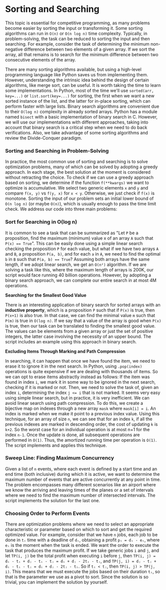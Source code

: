 
# Sorting and Searching
This topic is essential for competitive programming, as many problems become easier by sorting the input or transforming it. Some sorting algorithms can run in `O(n)` or `O(n log n)` time complexity. Typically, in problem-solving, the task can be reduced to sorting the input and then searching. For example, consider the task of determining the minimum non-negative difference between two elements of a given array. If we sort the array, all that remains is to search for the minimum difference between two consecutive elements of the array.

There are many sorting algorithms available, but using a high-level programming language like Python saves us from implementing them. However, understanding the intrinsic idea behind the design of certain algorithms, like merge sort, can be useful. It is worth taking the time to learn some implementations. In Python, most of the time we'll use `sorted(arr, key=...)` or `list.sort(key=...)` for sorting, the first when we want a new sorted instance of the list, and the latter for in-place sorting, which can perform faster with large lists. Binary search algorithms are convenient due to their `O(log n)` complexity in already sorted arrays. Python has a module named `bisect` with a basic implementation of binary search in C. However, we will use our implementations with different approaches, taking into account that binary search is a critical step when we need to do back verifications. Also, we take advantage of some sorting algorithms and review the Divide-Conquer paradigm.

### Sorting and Searching in Problem-Solving
In practice, the most common use of sorting and searching is to solve optimization problems, many of which can be solved by adopting a greedy approach. In each stage, the best solution at the moment is considered without retracting the choice. To check if we can use a greedy approach based on sorting, we determine if the function `f(**kwargs)` we want to optimize is accumulative. We select two generic elements `x` and `y` and compare `f(x, y)` vs `f(y, x)` for `x < y`. Otherwise, we just check if `f(x)` is monotone. Sorting the input of our problem sets an initial lower bound of `O(n log n)` (or maybe `O(n)`), which is usually enough to pass the time limit check. We address our code into three main problems:

### Sort for Searching in O(log n)
It is common to see a task that can be summarized as "Let `P` be a proposition, find the maximum (minimum) value x of an array `A` such that `P(x) == True`". This can be easily done using a simple linear search checking the proposition `P` for each value, but what if we have two arrays `A` and `B`, a proposition `P(a, b)`, and for each `a` in `A`, we need to find the optimal `b` in `B` such that `P(a, b) == True`? Assuming both arrays have the same length, if we adopt linear search, we get an `O(n²)` algorithm. If we are solving a task like this, where the maximum length of arrays is 200K, our script would face running 40 billion operations. However, by adopting a binary search approach, we can complete our entire search in at most 4M operations.

**Searching for the Smallest Good Value**

There is an interesting application of binary search for sorted arrays with an **inductive property**, which is a proposition `P` such that if `P(x)` is true, then `P(x+1)` is also true. In that case, we can find the minimal value `m` such that `P(m)` is true in `O(log n)`. If we say that a value of the array is good when `P(x)` is true, then our task can be translated to finding the smallest good value. The values can be elements from a given array or just the set of positive integers, the latter case involving the necessity of an upper bound. The script includes an example using this approach in binary search.

**Excluding Items Through Marking and Path Compression**

In searching, it can happen that once we have found the item, we need to erase it to ignore it in the next search. In Python, using `.pop(index)` operations is quite expensive if we are dealing with thousands of items. So we can opt to erase items abstractly instead as follows: If the item was found in index `i`, we mark it in some way to be ignored in the next search, checking if it is marked or not. Then, we need to solve the task of, given an index `i`, determining the index `j <= i` that is not marked. It seems very easy using simple linear search, but in practice, it is very inefficient. We can avoid linear search using path compression. To do this, we create a bijective map on indexes through a new array `mask` where `mask[i] = i`. An index is marked when we make it point to a previous index value. Using this technique, for an array of size `n`, we can see that for an index `k`, if all the previous indexes are marked in descending order, the cost of updating `k` is `k+2`. So the worst case for an individual operation is at most n+1 for the index `n-1`. Once the update is done, all subsequent operations are performed in `O(1)`. Thus, the amortized running time per operation is `O(1)`. The script implements and applies this technique.

### Sweep Line: Finding Maximum Concurrency
Given a list of `n` events, where each event is defined by a start time and an end time (both inclusive) during which it is active, we want to determine the maximum number of events that are active concurrently at any point in time. The problem encompasses many different scenarios like an airport where we know the arriving and leaving times of the planes or a set of intervals where we need to find the maximum number of intersected intervals. The script implements the solution for the last one.

### Choosing Order to Perform Events
There are optimization problems where we need to select an appropriate characteristic or parameter based on which to sort and get the required optimized value. For example, consider that we have `n` jobs, each job to be done in `tᵢ` time with a deadline of `dᵢ`, obtaining a profit `pᵢ = dᵢ - eᵢ`, where `eᵢ` is the moment when the task is ended. We want the order to execute the task that produces the maximum profit. If we take generic jobs `i` and `j`, and let `TP(i, j)` be the total profit when executing `i` before `j`, then `TP(i, j) = dᵢ - tᵢ + dⱼ - tᵢ - tⱼ = dᵢ + dⱼ - 2tᵢ - tⱼ`, and `TP(j, i) = dⱼ - tⱼ + dᵢ - tᵢ - tⱼ = dᵢ + dⱼ - 2tⱼ - tᵢ`. So if `tᵢ < tⱼ`, then `TP(i, j) > TP(j, i)`. This means that we must execute the jobs based on their duration `tᵢ`, so that is the parameter we use as a pivot to sort. Since the solution is so trivial, you can implement the solution by yourself.